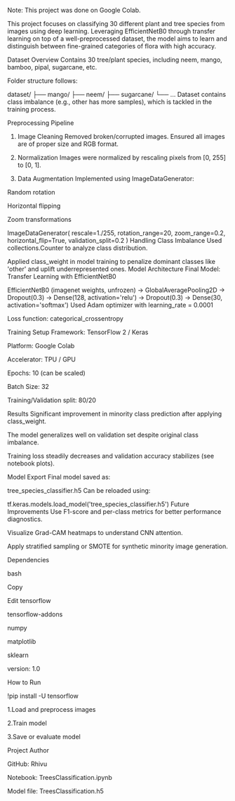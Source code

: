 Note: This project was done on Google Colab.

This project focuses on classifying 30 different plant and tree species from images using deep learning. Leveraging EfficientNetB0 through transfer learning on top of a well-preprocessed dataset, the model aims to learn and distinguish between fine-grained categories of flora with high accuracy.

 Dataset Overview
Contains 30 tree/plant species, including neem, mango, bamboo, pipal, sugarcane, etc.

Folder structure follows:

dataset/
  ├── mango/
  ├── neem/
  ├── sugarcane/
  └── ...
Dataset contains class imbalance (e.g., other has more samples), which is tackled in the training process.

 Preprocessing Pipeline
1. Image Cleaning
Removed broken/corrupted images.
Ensured all images are of proper size and RGB format.

2. Normalization
Images were normalized by rescaling pixels from [0, 255] to [0, 1].

3. Data Augmentation
Implemented using ImageDataGenerator:

Random rotation

Horizontal flipping

Zoom transformations

ImageDataGenerator(
    rescale=1./255,
    rotation_range=20,
    zoom_range=0.2,
    horizontal_flip=True,
    validation_split=0.2
)
Handling Class Imbalance
Used collections.Counter to analyze class distribution.

Applied class_weight in model training to penalize dominant classes like 'other' and uplift underrepresented ones.
 Model Architecture
Final Model: Transfer Learning with EfficientNetB0

EfficientNetB0 (imagenet weights, unfrozen)
→ GlobalAveragePooling2D
→ Dropout(0.3)
→ Dense(128, activation='relu')
→ Dropout(0.3)
→ Dense(30, activation='softmax')
Used Adam optimizer with learning_rate = 0.0001

Loss function: categorical_crossentropy

Training Setup
Framework: TensorFlow 2 / Keras

Platform: Google Colab

Accelerator: TPU / GPU

Epochs: 10 (can be scaled)

Batch Size: 32

Training/Validation split: 80/20

Results
Significant improvement in minority class prediction after applying class_weight.

The model generalizes well on validation set despite original class imbalance.

Training loss steadily decreases and validation accuracy stabilizes (see notebook plots).

Model Export
Final model saved as:

tree_species_classifier.h5
Can be reloaded using:

tf.keras.models.load_model('tree_species_classifier.h5')
Future Improvements
Use F1-score and per-class metrics for better performance diagnostics.

Visualize Grad-CAM heatmaps to understand CNN attention.

Apply stratified sampling or SMOTE for synthetic minority image generation.

Dependencies

bash

Copy

Edit
tensorflow

tensorflow-addons

numpy

matplotlib

sklearn

version: 1.0

How to Run

!pip install -U tensorflow

1.Load and preprocess images

2.Train model

3.Save or evaluate model

Project Author

GitHub: Rhivu

Notebook: TreesClassification.ipynb

Model file: TreesClassification.h5
